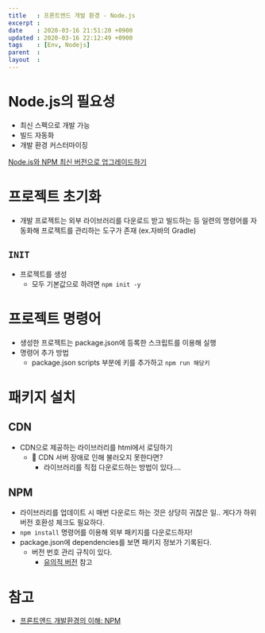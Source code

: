 ```yaml
---
title   : 프론트엔드 개발 환경 - Node.js 
excerpt : 
date    : 2020-03-16 21:51:20 +0900
updated : 2020-03-16 22:12:49 +0900
tags    : [Env, Nodejs]
parent  : 
layout  : 
---
```



# Node.js의 필요성 

- 최신 스펙으로 개발 가능
- 빌드 자동화
- 개발 환경 커스터마이징

[Node.js와 NPM 최신 버전으로 업그레이드하기](https://velopert.com/1351) 

# 프로젝트 초기화 
- 개발 프로젝트는 외부 라이브러리를 다운로드 받고 빌드하는 등 일련의 명령어를 자동화해 프로젝트를 관리하는 도구가 존재 (ex.자바의 Gradle) 
  
## `INIT`
- 프로젝트를 생성 
  - 모두 기본값으로 하려면 `npm init -y` 

# 프로젝트 명령어
- 생성한 프로젝트는 package.json에 등록한 스크립트를 이용해 실행
- 명령어 추가 방법
  - package.json scripts 부분에 키를 추가하고 `npm run 해당키`  
    
# 패키지 설치 
  
## CDN
- CDN으로 제공하는 라이브러리를 html에서 로딩하기 
  - 🤔 CDN 서버 장애로 인해 불러오지 못한다면? 
    - 라이브러리를 직접 다운로드하는 방법이 있다....

## NPM
- 라이브러리를 업데이트 시 매번 다운로드 하는 것은 상당히 귀찮은 일.. 게다가 하위 버전 호환성 체크도 필요하다. 
- `npm install` 명령어를 이용해 외부 패키지를 다운로드하자! 
- package.json에 dependencies를 보면 패키지 정보가 기록된다. 
    - 버전 번호 관리 규칙이 있다. 
        - [유의적 버전](https://semver.org/lang/ko/) 참고

# 참고
- [프론트엔드 개발환경의 이해: NPM](http://jeonghwan-kim.github.io/series/2019/12/09/frontend-dev-env-npm.html)
